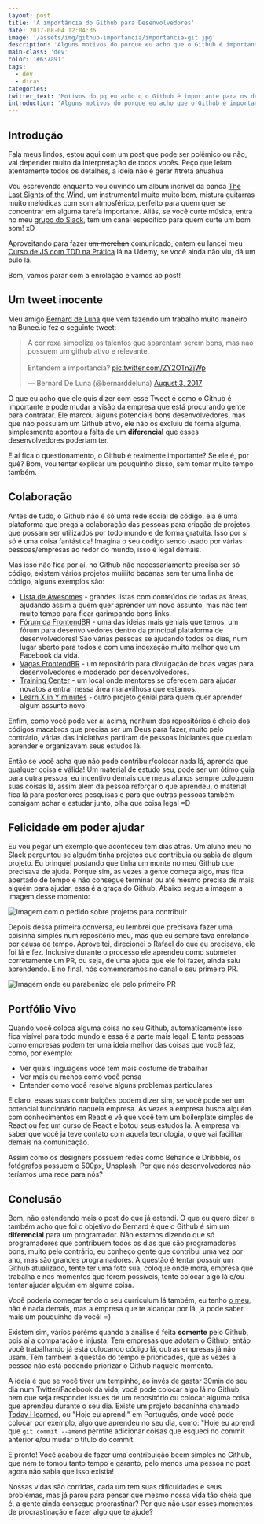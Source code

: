 ```yaml
---
layout: post
title: 'A importância do Github para Desenvolvedores'
date: 2017-08-04 12:04:36
image: '/assets/img/github-importancia/importancia-git.jpg'
description: 'Alguns motivos do porque eu acho que o Github é importante para os desenvolvedores.'
main-class: 'dev'
color: '#637a91'
tags:
  - dev
  - dicas
categories:
twitter_text: 'Motivos do pq eu acho q o Github é importante para os devs.'
introduction: 'Alguns motivos do porque eu acho que o Github é importante para os desenvolvedores.'
---
```


## Introdução

Fala meus lindos, estou aqui com um post que pode ser polêmico ou não, vai depender muito da interpretação de todos vocês. Peço que leiam atentamente todos os detalhes, a ideia não é gerar #treta ahuahua

Vou escrevendo enquanto vou ouvindo um album incrível da banda [The Last Sights of the Wind](https://open.spotify.com/album/6tIzZJUF8WPl2YiHWxk4TU), um instrumental muito muito bom, mistura guitarras muito melódicas com som atmosférico, perfeito para quem quer se concentrar em alguma tarefa importante. Aliás, se você curte música, entra no meu [grupo do Slack](https://bit.ly/will-slack), tem um canal específico para quem curte um bom som! xD

Aproveitando para fazer <s>um merchan</s> comunicado, ontem eu lancei meu [Curso de JS com TDD na Prática](https://www.udemy.com/js-com-tdd-na-pratica/?couponCode=PROMONOV20) lá na Udemy, se você ainda não viu, dá um pulo lá.

Bom, vamos parar com a enrolação e vamos ao post!

## Um tweet inocente

Meu amigo [Bernard de Luna](https://twitter.com/bernarddeluna) que vem fazendo um trabalho muito maneiro na Bunee.io fez o seguinte tweet:

<blockquote class="twitter-tweet" data-lang="en"><p lang="pt" dir="ltr">A cor roxa simboliza os talentos que aparentam serem bons, mas nao possuem um github ativo e relevante.<br><br>Entendem a importancia? <a href="https://t.co/ZY2OTnZjWp">pic.twitter.com/ZY2OTnZjWp</a></p>&mdash; Bernard De Luna (@bernarddeluna) <a href="https://twitter.com/bernarddeluna/status/893178227002355713">August 3, 2017</a></blockquote>

O que eu acho que ele quis dizer com esse Tweet é como o Github é importante e pode mudar a visão da empresa que está procurando gente para contratar. Ele marcou alguns potenciais bons desenvolvedores, mas que não possuiam um Github ativo, ele não os excluiu de forma alguma, simplesmente apontou a falta de um **diferencial** que esses desenvolvedores poderiam ter.

E aí fica o questionamento, o Github é realmente importante? Se ele é, por quê? Bom, vou tentar explicar um pouquinho disso, sem tomar muito tempo também.

## Colaboração

Antes de tudo, o Github não é só uma rede social de código, ela é uma plataforma que prega a colaboração das pessoas para criação de projetos que possam ser utilizados por todo mundo e de forma gratuita. Isso por si só é uma coisa fantástica! Imagina o seu código sendo usado por várias pessoas/empresas ao redor do mundo, isso é legal demais.

Mas isso não fica por aí, no Github não necessariamente precisa ser só código, existem vários projetos muiiiito bacanas sem ter uma linha de código, alguns exemplos são:

- [Lista de Awesomes](https://github.com/sindresorhus/awesome) - grandes listas com conteúdos de todas as áreas, ajudando assim a quem quer aprender um novo assunto, mas não tem muito tempo para ficar garimpando bons links.
- [Fórum da FrontendBR](https://github.com/frontendbr/forum) - uma das ideias mais geniais que temos, um fórum para desenvolvedores dentro da principal plataforma de desenvolvedores! São várias pessoas se ajudando todos os dias, num lugar aberto para todos e com uma indexação muito melhor que um Facebook da vida.
- [Vagas FrontendBR](https://github.com/frontendbr/vagas) - um repositório para divulgação de boas vagas para desenvolvedores e moderado por desenvolvedores.
- [Training Center](https://github.com/training-center) - um local onde mentores se oferecem para ajudar novatos a entrar nessa área maravilhosa que estamos.
- [Learn X in Y minutes](https://github.com/adambard/learnxinyminutes-docs) - outro projeto genial para quem quer aprender algum assunto novo.

Enfim, como você pode ver aí acima, nenhum dos repositórios é cheio dos códigos macabros que precisa ser um Deus para fazer, muito pelo contrário, várias das iniciativas partiram de pessoas iniciantes que queriam aprender e organizavam seus estudos lá.

Então se você acha que não pode contribuir/colocar nada lá, aprenda que qualquer coisa é válida! Um material de estudo seu, pode ser um ótimo guia para outra pessoa, eu incentivo demais que meus alunos sempre coloquem suas coisas lá, assim além da pessoa reforçar o que aprendeu, o material fica lá para posteriores pesquisas e para que outras pessoas também consigam achar e estudar junto, olha que coisa legal =D

## Felicidade em poder ajudar

Eu vou pegar um exemplo que aconteceu tem dias atrás. Um aluno meu no Slack perguntou se alguém tinha projetos que contribuia ou sabia de algum projeto. Eu brinquei postando que tinha um monte no meu Github que precisava de ajuda. Porque sim, as vezes a gente começa algo, mas fica apertado de tempo e não consegue terminar ou até mesmo precisa de mais alguém para ajudar, essa é a graça do Github. Abaixo segue a imagem a imagem desse momento:

![Imagem com o pedido sobre projetos para contribuir](/assets/img/github-importancia/ajuda-projetos.png)

Depois dessa primeira conversa, eu lembrei que precisava fazer uma coisinha simples num repositório meu, mas que eu sempre tava enrolando por causa de tempo. Aproveitei, direcionei o Rafael do que eu precisava, ele foi lá e fez. Inclusive durante o processo ele aprendeu como submeter corretamente um PR, ou seja, de uma ajuda que ele foi fazer, ainda saiu aprendendo. E no final, nós comemoramos no canal o seu primeiro PR.

![Imagem onde eu parabenizo ele pelo primeiro PR](/assets/img/github-importancia/primeiro-pr.png)

## Portfólio Vivo

Quando você coloca alguma coisa no seu Github, automaticamente isso fica visível para todo mundo e essa é a parte mais legal. E tanto pessoas como empresas podem ter uma ideia melhor das coisas que você faz, como, por exemplo:

- Ver quais linguagens você tem mais costume de trabalhar
- Ver mais ou menos como você pensa
- Entender como você resolve alguns problemas particulares

E claro, essas suas contribuições podem dizer sim, se você pode ser um potencial funcionário naquela empresa. As vezes a empresa busca alguém com conhecimentos em React e vê que você tem um boilerplate simples de React ou fez um curso de React e botou seus estudos lá. A empresa vai saber que você já teve contato com aquela tecnologia, o que vai facilitar demais na comunicação.

Assim como os designers possuem redes como Behance e Dribbble, os fotógrafos possuem o 500px, Unsplash. Por que nós desenvolvedores não teríamos uma rede para nós?

## Conclusão

Bom, não estendendo mais o post do que já estendi. O que eu quero dizer e também acho que foi o objetivo do Bernard é que o Github é sim um **diferencial** para um programador. Não estamos dizendo que só programadores que contribuem todos os dias que são programadores bons, muito pelo contrário, eu conheço gente que contribui uma vez por ano, mas são grandes programadores. A questão é tentar possuir um Github atualizado, tente ter uma foto sua, coloque onde mora, empresa que trabalha e nos momentos que forem possíveis, tente colocar algo lá e/ou tentar ajudar alguém em alguma coisa.

Você poderia começar tendo o seu curriculum lá também, eu tenho [o meu](https://github.com/willianjusten/resume), não é nada demais, mas a empresa que te alcançar por lá, já pode saber mais um pouquinho de você! =)

Existem sim, vários poréms quando a análise é feita **somente** pelo Github, pois aí a comparação é injusta. Tem empresas que adotam o Github, então você trabalhando já está colocando código lá, outras empresas já não usam. Tem também a questão do tempo e prioridades, que as vezes a pessoa não está podendo priorizar o Github naquele momento.

A ideia é que se você tiver um tempinho, ao invés de gastar 30min do seu dia num Twitter/Facebook da vida, você pode colocar algo lá no Github, nem que seja responder issues de um repositório ou colocar alguma coisa que aprendeu durante o seu dia. Existe um projeto bacaninha chamado [Today I learned](https://github.com/thoughtbot/til), ou "Hoje eu aprendi" em Português, onde você pode colocar por exemplo, algo que aprendeu no seu dia, como: "Hoje eu aprendi que `git commit --amend` permite adicionar coisas que esqueci no commit anterior e/ou mudar o título do commit.

E pronto! Você acabou de fazer uma contribuição beem simples no Github, que nem te tomou tanto tempo e garanto, pelo menos uma pessoa no post agora não sabia que isso existia!

Nossas vidas são corridas, cada um tem suas dificuldades e seus problemas, mas já parou para pensar que mesmo nossa vida tão cheia que é, a gente ainda consegue procrastinar? Por que não usar esses momentos de procrastinação e fazer algo que te ajude?
